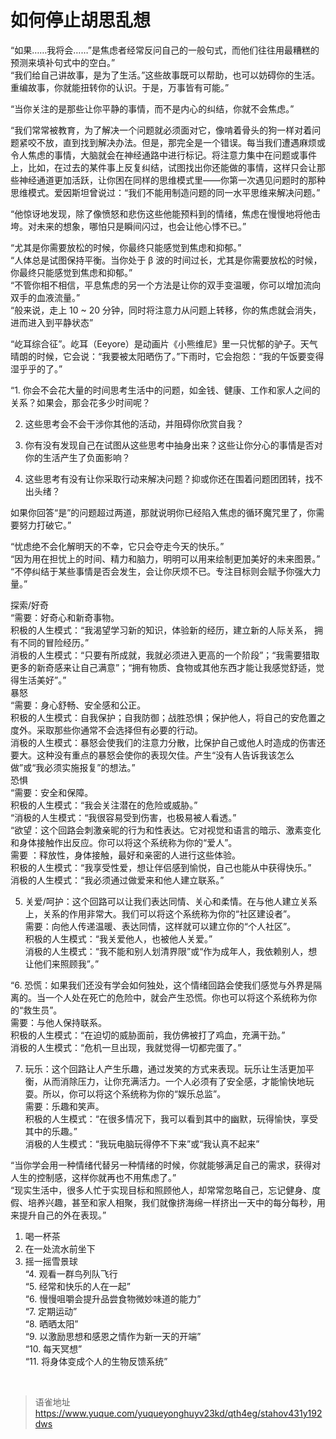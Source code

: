 # 如何停止胡思乱想
“如果……我将会……”是焦虑者经常反问自己的一般句式，而他们往往用最糟糕的预测来填补句式中的空白。”  
“我们给自己讲故事，是为了生活。”这些故事既可以帮助，也可以妨碍你的生活。重编故事，你就能扭转你的认识。于是，万事皆有可能。”

“当你关注的是那些让你平静的事情，而不是内心的纠结，你就不会焦虑。”

“我们常常被教育，为了解决一个问题就必须面对它，像啃着骨头的狗一样对着问题紧咬不放，直到找到解决办法。但是，那完全是一个错误。每当我们遭遇麻烦或令人焦虑的事情，大脑就会在神经通路中进行标记。将注意力集中在问题或事件上，比如，在过去的某件事上反复纠结，试图找出你还能做的事情，这样只会让那些神经通道更加活跃，让你困在同样的思维模式里——你第一次遇见问题时的那种思维模式。爱因斯坦曾说过：“我们不能用制造问题的同一水平思维来解决问题。”

“他惊讶地发现，除了像愤怒和悲伤这些他能预料到的情绪，焦虑在慢慢地将他击垮。对未来的想象，哪怕只是瞬间闪过，也会让他心悸不已。”

“尤其是你需要放松的时候，你最终只能感觉到焦虑和抑郁。”  
“人体总是试图保持平衡。当你处于 β 波的时间过长，尤其是你需要放松的时候，你最终只能感觉到焦虑和抑郁。”  
“不管你相不相信，平息焦虑的另一个方法是让你的双手变温暖，你可以增加流向双手的血液流量。”  
“般来说，走上 10 ~ 20 分钟，同时将注意力从问题上转移，你的焦虑就会消失，进而进入到平静状态”

“屹耳综合征”。屹耳（Eeyore）是动画片《小熊维尼》里一只忧郁的驴子。天气晴朗的时候，它会说：“我要被太阳晒伤了。”下雨时，它会抱怨：“我的午饭要变得湿乎乎的了。”

“1. 你会不会花大量的时间思考生活中的问题，如金钱、健康、工作和家人之间的关系？如果会，那会花多少时间呢？

2. 这些思考会不会干涉你其他的活动，并阻碍你欣赏自我？

3. 你有没有发现自己在试图从这些思考中抽身出来？这些让你分心的事情是否对你的生活产生了负面影响？

4. 这些思考有没有让你采取行动来解决问题？抑或你还在围着问题团团转，找不出头绪？

如果你回答“是”的问题超过两道，那就说明你已经陷入焦虑的循环魔咒里了，你需要努力打破它。”

“忧虑绝不会化解明天的不幸，它只会夺走今天的快乐。”  
“因为用在担忧上的时间、精力和脑力，明明可以用来绘制更加美好的未来图景。”  
“不停纠结于某些事情是否会发生，会让你厌烦不已。专注目标则会赋予你强大力量。”

探索/好奇  
“需要：好奇心和新奇事物。  
 积极的人生模式：“我渴望学习新的知识，体验新的经历，建立新的人际关系， 拥有不同的冒险经历。”  
 消极的人生模式：“只要有所成就，我就必须进入更高的一个阶段”；“我需要猎取更多的新奇感来让自己满意”；“拥有物质、食物或其他东西才能让我感觉舒适，觉得生活美好”。”  
暴怒  
“需要：身心舒畅、安全感和公正。  
 积极的人生模式：自我保护；自我防御；战胜恐惧；保护他人，将自己的安危置之度外。采取那些你通常不会选择但有必要的行动。  
 消极的人生模式：暴怒会使我们的注意力分散，比保护自己或他人时造成的伤害还要大。这种没有重点的暴怒会使你的表现欠佳。产生“没有人告诉我该怎么做”或“我必须实施报复”的想法。”  
恐惧  
“需要：安全和保障。  
 积极的人生模式：“我会关注潜在的危险或威胁。”  
“消极的人生模式：“我很容易受到伤害，也极易被人看透。”  
“欲望：这个回路会刺激亲昵的行为和性表达。它对视觉和语言的暗示、激素变化和身体接触作出反应。你可以将这个系统称为你的“爱人”。  
 需要 ：释放性，身体接触，最好和亲密的人进行这些体验。  
 积极的人生模式：“我享受性爱，想让伴侣感到愉悦，自己也能从中获得快乐。”  
 消极的人生模式：“我必须通过做爱来和他人建立联系。”

5. 关爱/呵护：这个回路可以让我们表达同情、关心和柔情。在与他人建立关系上，关系的作用非常大。我们可以将这个系统称为你的“社区建设者”。  
   需要：向他人传递温暖、表达同情，这样就可以建立你的“个人社区”。  
   积极的人生模式：“我关爱他人，也被他人关爱。”  
   消极的人生模式：“我不能和别人划清界限”或“作为成年人，我依赖别人，想让他们来照顾我”。”

“6. 恐慌：如果我们还没有学会如何独处，这个情绪回路会使我们感觉与外界是隔离的。当一个人处在死亡的危险中，就会产生恐慌。你也可以将这个系统称为你的“救生员”。  
 需要：与他人保持联系。  
 积极的人生模式：“在迫切的威胁面前，我仿佛被打了鸡血，充满干劲。”  
 消极的人生模式：“危机一旦出现，我就觉得一切都完蛋了。”

7. 玩乐：这个回路让人产生乐趣，通过发笑的方式来表现。玩乐让生活更加平衡，从而消除压力，让你充满活力。一个人必须有了安全感，才能愉快地玩耍。所以，你可以将这个系统称为你的“娱乐总监”。  
   需要：乐趣和笑声。  
   积极的人生模式：“在很多情况下，我可以看到其中的幽默，玩得愉快，享受其中的乐趣。”  
   消极的人生模式：“我玩电脑玩得停不下来”或“我认真不起来”

“当你学会用一种情绪代替另一种情绪的时候，你就能够满足自己的需求，获得对人生的控制感，这样你就再也不用焦虑了。”  
“现实生活中，很多人忙于实现目标和照顾他人，却常常忽略自己，忘记健身、度假、培养兴趣，甚至和家人相聚，我们就像挤海绵一样挤出一天中的每分每秒，用来提升自己的外在表现。”

1. 喝一杯茶
2. 在一处流水前坐下
3. 摇一摇雪景球  
   “4. 观看一群鸟列队飞行  
   “5. 经常和快乐的人在一起”  
   “6. 慢慢咀嚼会提升品尝食物微妙味道的能力”  
   “7. 定期运动”  
   “8. 晒晒太阳”  
   “9. 以激励思想和感恩之情作为新一天的开端”  
   “10. 每天冥想”  
   “11. 将身体变成个人的生物反馈系统”

<br>
  
> 语雀地址 https://www.yuque.com/yuqueyonghuyv23kd/qth4eg/stahov431y192dws